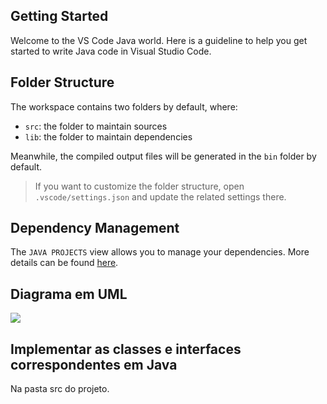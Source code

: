 ## Getting Started

Welcome to the VS Code Java world. Here is a guideline to help you get started to write Java code in Visual Studio Code.

## Folder Structure

The workspace contains two folders by default, where:

- `src`: the folder to maintain sources
- `lib`: the folder to maintain dependencies

Meanwhile, the compiled output files will be generated in the `bin` folder by default.

> If you want to customize the folder structure, open `.vscode/settings.json` and update the related settings there.

## Dependency Management

The `JAVA PROJECTS` view allows you to manage your dependencies. More details can be found [here](https://github.com/microsoft/vscode-java-dependency#manage-dependencies).

## Diagrama em UML
[![](https://mermaid.ink/img/pako:eNptksFuwjAMhl-lyolp8ALVLmi7cBhCMO3Ui0lMaymNKzdBG4x3X9pGbacul8TOb3924rvSbFDlSlto2zeCUqAuXBbX7lCxw-zlZ7PJjtgIm-BZ3kNLGuxSsm1A0Fb8gRYv7EjzUrOHK5ZgWHbOozj0hRtEPX1JuQ-3WfbsWYOsnka7gdD-cbQRq4kdpNjVyQu5Mqt7K-kec9qy4AlnqYzZUwo_CHCCgUdncI6nGE8gryyCxJ98-we46H7i4RedSQ5QkhsrD2JnRENDd3u-wvYMs1ICWLpBCh68Ca7WqkapgUz84B5WKF9hjYXK49HgBYL1hSpcJ4X48Kdvp1XuJeBaCYeyUvkFbBut0JjYdRqQ0YuGut9KI9Rtj19aWMMt?type=png)](https://mermaid.live/edit#pako:eNptksFuwjAMhl-lyolp8ALVLmi7cBhCMO3Ui0lMaymNKzdBG4x3X9pGbacul8TOb3924rvSbFDlSlto2zeCUqAuXBbX7lCxw-zlZ7PJjtgIm-BZ3kNLGuxSsm1A0Fb8gRYv7EjzUrOHK5ZgWHbOozj0hRtEPX1JuQ-3WfbsWYOsnka7gdD-cbQRq4kdpNjVyQu5Mqt7K-kec9qy4AlnqYzZUwo_CHCCgUdncI6nGE8gryyCxJ98-we46H7i4RedSQ5QkhsrD2JnRENDd3u-wvYMs1ICWLpBCh68Ca7WqkapgUz84B5WKF9hjYXK49HgBYL1hSpcJ4X48Kdvp1XuJeBaCYeyUvkFbBut0JjYdRqQ0YuGut9KI9Rtj19aWMMt)

## Implementar as classes e interfaces correspondentes em Java
Na pasta src do projeto.
